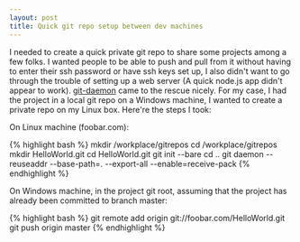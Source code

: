 ```yaml
---
layout: post
title: Quick git repo setup between dev machines
---
```


I needed to create a quick private git repo to share some projects among a few folks. I wanted people to be able to push and pull from it without having to enter their ssh password or have ssh keys set up, I also didn&#39;t want to go through the trouble of setting up a web server (A quick node.js app didn&#39;t appear to work). [git-daemon](http://www.kernel.org/pub/software/scm/git/docs/git-daemon.html) came to the rescue nicely. For my case, I had the project in a local git repo on a Windows machine, I wanted to create a private repo on my Linux box. Here&#39;re the steps I took:

On Linux machine (foobar.com):

{% highlight bash %}
mkdir /workplace/gitrepos
cd /workplace/gitrepos
mkdir HelloWorld.git
cd HelloWorld.git
git init --bare
cd ..
git daemon --reuseaddr --base-path=. --export-all --enable=receive-pack
{% endhighlight %}

On Windows machine, in the project git root, assuming that the project has already been committed to branch master:

{% highlight bash %}
git remote add origin git://foobar.com/HelloWorld.git
git push origin master
{% endhighlight %}
